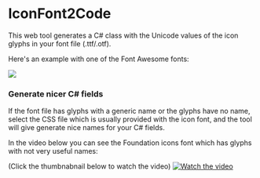 IconFont2Code
===================

This web tool generates a C# class with the Unicode values of the icon glyphs in your font file (.ttf/.otf).

Here's an example with one of the Font Awesome fonts:

![](https://github.com/andreinitescu/IconFont2Code/blob/master/docs/img/example1.gif)


### Generate nicer C# fields

If the font file has glyphs with a generic name or the glyphs have no name, select the CSS file which is usually provided with the icon font, and the tool will give generate nice names for your C# fields.

In the video below you can see the Foundation icons font which has glyphs with not very useful names:

(Click the thumbnabnail below to watch the video)
[![Watch the video](http://i3.ytimg.com/vi/HF6VLaAYSa4/maxresdefault.jpg)](https://youtu.be/HF6VLaAYSa4)
